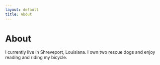 ```yaml
---
layout: default
title: About 
---
```

# About 

I currently live in Shreveport, Louisiana. I own two rescue dogs and enjoy reading and riding my bicycle. 
